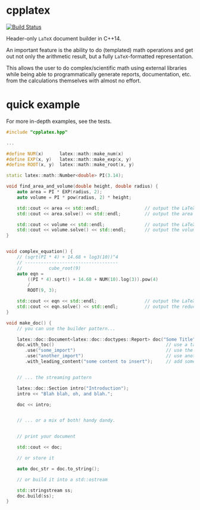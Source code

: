 cpplatex
========

[![Build Status](https://travis-ci.org/zmarcantel/cpplatex.svg?branch=master)](https://travis-ci.org/zmarcantel/cpplatex)

Header-only `LaTeX` document builder in C++14.

An important feature is the ability to do (templated) math operations and get out not only the arithmetic
result, but a fully `LaTeX`-formatted representation.

This allows the user to do complex/scientific math using external libraries while being able to
programmatically generate reports, documentation, etc. from the calculations themselves with almost no effort.


quick example
=============

For more in-depth examples, see the tests.

```cpp
#include "cpplatex.hpp"

...

#define NUM(x)      latex::math::make_num(x)
#define EXP(x, y)   latex::math::make_exp(x, y)
#define ROOT(x, y)  latex::math::make_root(x, y)

static latex::math::Number<double> PI(3.14);

void find_area_and_volume(double height, double radius) {
    auto area = PI * EXP(radius, 2);
    auto volume = PI * pow(radius, 2) * height;

    std::cout << area << std::endl;                 // output the LaTeX formatted string
    std::cout << area.solve() << std::endl;         // output the area of this base

    std::cout << volume << std::endl;               // output the LaTeX formatted string
    std::cout << volume.solve() << std::endl;       // output the volume of this cylinder
}


void complex_equation() {
    // (sqrt(PI * 4) + 14.68 + log3(10))^4
    // -----------------------------------
    //          cube_root(9)
    auto eqn = 
        ((PI * 4).sqrt() + 14.68 + NUM(10).log(3)).pow(4)
        /
        ROOT(9, 3);

    std::cout << eqn << std::endl;                  // output the LaTeX formatted string
    std::cout << eqn.solve() << std::endl;          // output the reduced value of this complex equation
}

void make_doc() {
    // you can use the builder pattern...

    latex::doc::Document<latex::doc::doctypes::Report> doc("Some Title", "And A Subtitle");
    doc.with_toc()                                          // use a table of contents
       .use("some_import")                                  // use the "some_import" package
       .use("another_import")                               // use another package
       .with_leading_content("some content to insert");     // add some content before we get to the sections


    // ... the streaming pattern

    latex::doc::Section intro("Introduction");
    intro << "Blah blah, oh, and blah.";

    doc << intro;


    // ... or a mix of both! handy dandy.


    // print your document

    std::cout << doc;

    // or store it

    auto doc_str = doc.to_string();

    // or build it into a std::ostream

    std::stringstream ss;
    doc.build(ss);
}
```
